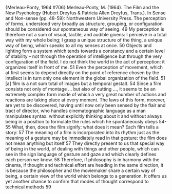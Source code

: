 ﻿{Merleau-Ponty, 1964 #706}
Merleau-Ponty, M. (1964). The Film and the New Psychology (Hubert Dreyfus & Patricia Allen Dreyfus, Trans.). In Sense and Non-sense (pp. 48-59): Northwestern University Press.
The perception of forms, understood very broadly as structure, grouping, or configuration should be considered our spontaneous way of seeing. 49
My perception is therefore not a sum of visual, tactile, and audible givens: I perceive in a total way with my whole being; I grasp a unique structure of the thing, a unique way of being, which speaks to all my senses at once. 50
Objects and lighting form a system which tends towards a constancy and a certain level of stability – not through the operation of intelligence but through the very configuration of the field. I do not think the world in the act of perception: it organizes itself in front of me. 51
Even the perception of movement, which at first seems to depend directly on the point of reference chosen by the intellect is in turn only one element in the global organization of the field. 51
[a] film is a not sum total of images but a temporal gestalt. 54
Since a film consists not only of montage ... but also of cutting ..., it seems to be an extremely complex form inside of which a very great number of actions and reactions are taking place at every moment. The laws of this form, morever, are yet to be discovered, having until now only been sensed by the flair and tract of director, who handles cinematographic language as a man manipulates syntax: without explicitly thinking about it and without always being in a position to formulate the rules which he spontaneously obeys 54-55
What, then, does the film signify:  what does it mean? Each film tells a story: 57
The meaning of a film is incorporated into its rhythm just as the meaning of a gesture may be immediately read in that gesture: the film does not mean anything but itself 57
They directly present to us that special way of being in the world, of dealing with things and other people, which can see in the sign language of gesture and gaze and which clearly defines each person we know. 58
Therefore, if philosophy is in harmony with the cinema, if thought and technical effort are heading in the same direction, it is because the philosopher and the moviemaker share a certain way of being, a certain view of the world which belongs to a generation.  It offers us yet another chance to confirm that modes of thought correspond to technical methods 59
